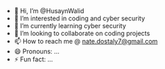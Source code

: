- 👋 Hi, I’m @HusaynWalid
- 👀 I’m interested in coding and cyber security
- 🌱 I’m currently learning cyber security
- 💞️ I’m looking to collaborate on coding projects
- 📫 How to reach me @ nate.dostaly7@gmail.com
- 😄 Pronouns: ...
- ⚡ Fun fact: ...

<!---
HusaynWalid/HusaynWalid is a ✨ special ✨ repository because its `README.md` (this file) appears on your GitHub profile.
You can click the Preview link to take a look at your changes.
--->
